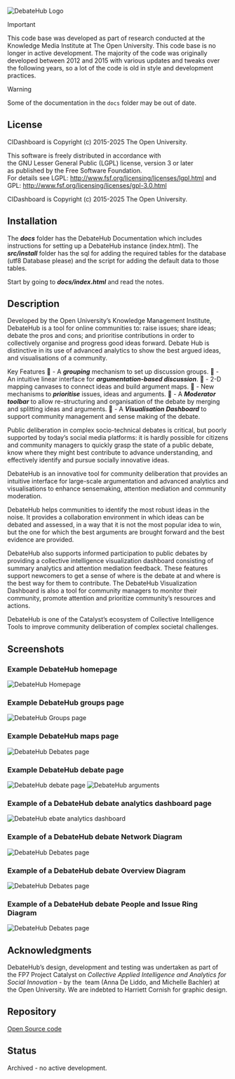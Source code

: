 ![DebateHub Logo](docs/images/debatehub-logo.png)

> [!IMPORTANT] 
> This code base was developed as part of research conducted at the Knowledge Media Institute at The Open University. This code base is no longer in active development. The majority of the code was originally developed between 2012 and 2015 with various updates and tweaks over the following years, so a lot of the code is old in style and development practices.

> [!WARNING]  
> Some of the documentation in the `docs` folder may be out of date.

## License
CIDashboard is Copyright (c) 2015-2025 The Open University.

This software is freely distributed in accordance with                      
the GNU Lesser General Public (LGPL) license, version 3 or later           
as published by the Free Software Foundation.                            
For details see LGPL: <http://www.fsf.org/licensing/licenses/lgpl.html>
and GPL: http://www.fsf.org/licensing/licenses/gpl-3.0.html

CIDashboard is Copyright (c) 2015-2025 The Open University.

## Installation

The ***docs*** folder has the DebateHub Documentation which includes instructions for setting up a DebateHub instance (index.html). 
The ***src/install*** folder has the sql for adding the required tables for the database (utf8 Database please) and the 
script for adding the default data to those tables.

Start by going to ***docs/index.html*** and read the notes.

## Description

Developed by the Open University’s Knowledge Management Institute, DebateHub is a tool for online communities to: raise issues; share ideas; debate the pros and cons; and prioritise contributions in order to collectively organise and progress good ideas forward. Debate Hub is distinctive in its use of advanced analytics to show the best argued ideas, and visualisations of a community.

Key Features
 - A ***grouping*** mechanism to set up discussion groups.
 - An intuitive linear interface for ***argumentation-based discussion***.
 - 2-D mapping canvases to connect ideas and build argument maps.
 - New mechanisms to ***prioritise*** issues, ideas and arguments.
 - A ***Moderator toolbar*** to allow re-structuring and organisation of the debate by merging and splitting ideas and arguments.
 - A ***Visualisation Dashboard*** to support community management and sense making of the debate.

Public deliberation in complex socio-technical debates is critical, but poorly supported by today’s social media platforms: it is hardly possible for citizens and community managers to quickly grasp the state of a public debate, know where they might best contribute to advance understanding, and effectively identify and pursue socially innovative ideas.

DebateHub is an innovative tool for community deliberation that provides an intuitive interface for large-scale argumentation and advanced analytics and visualisations to enhance sensemaking, attention mediation and community moderation.

DebateHub helps communities to identify the most robust ideas in the noise. It provides a collaboration environment in which ideas can be debated and assessed, in a way that it is not the most popular idea to win, but the one for which the best arguments are brought forward and the best evidence are provided.

DebateHub also supports informed participation to public debates by providing a collective intelligence visualization dashboard consisting of summary analytics and attention mediation feedback. These features support newcomers to get a sense of where is the debate at and where is the best way for them to contribute. The DebateHub Visualization Dashboard is also a tool for community managers to monitor their community, promote attention and prioritize community’s resources and actions.

DebateHub is one of the Catalyst’s ecosystem of Collective Intelligence Tools to improve community deliberation of complex societal challenges.

## Screenshots

### Example DebateHub homepage
![DebateHub Homepage](docs/images/homepage.png)

### Example DebateHub groups page
![DebateHub Groups page](docs/images/groups.png)

### Example DebateHub maps page
![DebateHub Debates page](docs/images/debates.png)

### Example DebateHub debate page
![DebateHub debate page](docs/images/debate.png)
![DebateHub arguments](docs/images/debate-args.png)

### Example of a DebateHub debate analytics dashboard page
![DebateHub ebate analytics dashboard](docs/images/dashboard.png)

### Example of a DebateHub debate Network Diagram
![DebateHub Debates page](docs/images/network.png)

### Example of a DebateHub debate Overview Diagram
![DebateHub Debates page](docs/images/overview.png)

### Example of a DebateHub debate People and Issue Ring Diagram
![DebateHub Debates page](docs/images/ring.png)

## Acknowledgments
DebateHub’s design, development and testing was undertaken as part of the FP7 Project Catalyst on *Collective Applied Intelligence and Analytics for Social Innovation*  - by the  team (Anna De Liddo, and Michelle Bachler) at the Open University. We are indebted to Harriett Cornish for graphic design.

## Repository

[Open Source code]( https://github.com/idea-kmi/DebateHub)

## Status
Archived - no active development.